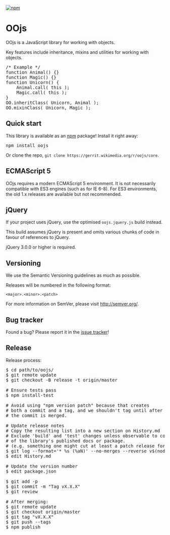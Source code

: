 [![npm](https://img.shields.io/npm/v/oojs.svg?style=flat)](https://www.npmjs.com/package/oojs)

OOjs
=================

OOjs is a JavaScript library for working with objects.

Key features include inheritance, mixins and utilities for working with objects.

<pre lang="javascript">
/* Example */
function Animal() {}
function Magic() {}
function Unicorn() {
    Animal.call( this );
    Magic.call( this );
}
OO.inheritClass( Unicorn, Animal );
OO.mixinClass( Unicorn, Magic );
</pre>

Quick start
----------

This library is available as an [npm](https://npmjs.org/) package! Install it right away:
<pre lang="bash">
npm install oojs
</pre>

Or clone the repo, `git clone https://gerrit.wikimedia.org/r/oojs/core`.

ECMAScript 5
----------

OOjs requires a modern ECMAScript 5 environment. It is not necessarily compatible with ES3 engines (such as for IE 6-8). For ES3 environments, the old 1.x releases are available but not recommended.

jQuery
----------

If your project uses jQuery, use the optimised `oojs.jquery.js` build instead.

This build assumes jQuery is present and omits various chunks of code in favour of references to jQuery.

jQuery 3.0.0 or higher is required.

Versioning
----------

We use the Semantic Versioning guidelines as much as possible.

Releases will be numbered in the following format:

`<major>.<minor>.<patch>`

For more information on SemVer, please visit http://semver.org/.

Bug tracker
-----------

Found a bug? Please report it in the [issue tracker](https://phabricator.wikimedia.org/maniphest/task/edit/form/1/?projects=OOjs)!

Release
----------

Release process:
<pre lang="bash">
$ cd path/to/oojs/
$ git remote update
$ git checkout -B release -t origin/master

# Ensure tests pass
$ npm install-test

# Avoid using "npm version patch" because that creates
# both a commit and a tag, and we shouldn't tag until after
# the commit is merged.

# Update release notes
# Copy the resulting list into a new section on History.md
# Exclude 'build' and 'test' changes unless observable to consumers
# of the library's published docs or package.
# (e.g. something one might cut at least a patch release for)
$ git log --format='* %s (%aN)' --no-merges --reverse v$(node -e 'console.log(require("./package.json").version);')...HEAD | sort
$ edit History.md

# Update the version number
$ edit package.json

$ git add -p
$ git commit -m "Tag vX.X.X"
$ git review

# After merging:
$ git remote update
$ git checkout origin/master
$ git tag "vX.X.X"
$ git push --tags
$ npm publish
</pre>
